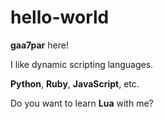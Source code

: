 # hello-world

<p><strong>gaa7par</strong> here!</p>
<p>I like dynamic scripting languages.</p>
<p><strong>Python</strong>, <strong>Ruby</strong>, <strong>JavaScript</strong>, etc.</p>
<p>Do you want to learn <strong>Lua</strong> with me?</p>
